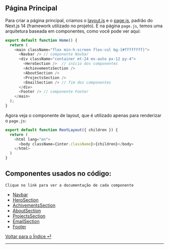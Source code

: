

## Página Principal

Para criar a página principal, criamos o [layout.js](../src/app/layout.js) e o [page.js](../src/app/page.js), padrão do Next.js 14 (framework utilizado no projeto). E na página `page.js`, temos uma arquitetura baseada em componentes, como você pode ver aqui:

```js
export default function Home() {
  return (
    <main className="flex min-h-screen flex-col bg-[#ffffffff]">
      <Navbar /> // componente Navbar
      <div className="container mt-24 mx-auto px-12 py-4">
        <HeroSection />  // início dos componentes
        <AchievementsSection />
        <AboutSection />
        <ProjectsSection />
        <EmailSection /> // fim dos componentes
      </div>
      <Footer /> // componente Footer
    </main>
  );
}
```

Agora veja o componente de layout, que é utilizado apenas para renderizar o `page.js`:

```js
export default function RootLayout({ children }) {
  return (
    <html lang="en">
      <body className={inter.className}>{children}</body>
    </html>
  )
}
```

## Componentes usados no código:

```
Clique no link para ver a documentação de cada componente
```

* [Navbar](../Components/Navbar.md)
* [HeroSection](../Components/heroSection.md)
* [AchivementsSection](../Components/AchivementsSection.md)
* [AboutSection](../Components/AboutSection.md)
* [ProjectsSection](../Components/ProjectsSection.md)
* [EmailSection](../Components/EmailSection.md)
* [Footer](../Components/Footer.md)

[Voltar para o Índice ⏎](../Index.md)

--- 
